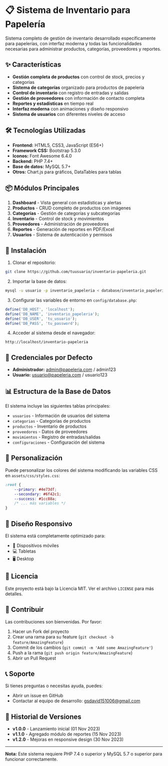 # 📋 Sistema de Inventario para Papelería

Sistema completo de gestión de inventario desarrollado específicamente para papelerías, con interfaz moderna y todas las funcionalidades necesarias para administrar productos, categorías, proveedores y reportes.

## ✨ Características

- **Gestión completa de productos** con control de stock, precios y categorías
- **Sistema de categorías** organizado para productos de papelería
- **Control de inventario** con registro de entradas y salidas
- **Gestión de proveedores** con información de contacto completa
- **Reportes y estadísticas** en tiempo real
- **Interfaz moderna** con animaciones y diseño responsivo
- **Sistema de usuarios** con diferentes niveles de acceso

## 🛠️ Tecnologías Utilizadas

- **Frontend:** HTML5, CSS3, JavaScript (ES6+)
- **Framework CSS:** Bootstrap 5.3.0
- **Iconos:** Font Awesome 6.4.0
- **Backend:** PHP 7.4+
- **Base de datos:** MySQL 5.7+
- **Otros:** Chart.js para gráficos, DataTables para tablas

## 📦 Módulos Principales

1. **Dashboard** - Vista general con estadísticas y alertas
2. **Productos** - CRUD completo de productos con imágenes
3. **Categorías** - Gestión de categorías y subcategorías
4. **Inventario** - Control de stock y movimientos
5. **Proveedores** - Administración de proveedores
6. **Reportes** - Generación de reportes en PDF/Excel
7. **Usuarios** - Sistema de autenticación y permisos

## 🚀 Instalación

1. Clonar el repositorio:
```bash
git clone https://github.com/tuusuario/inventario-papeleria.git
```

2. Importar la base de datos:
```bash
mysql -u usuario -p inventario_papeleria < database/inventario_papeleria.sql
```

3. Configurar las variables de entorno en `config/database.php`:
```php
define('DB_HOST', 'localhost');
define('DB_NAME', 'inventario_papeleria');
define('DB_USER', 'tu_usuario');
define('DB_PASS', 'tu_password');
```

4. Acceder al sistema desde el navegador:
```
http://localhost/inventario-papeleria
```

## 🔐 Credenciales por Defecto

- **Administrador:** admin@papeleria.com / admin123
- **Usuario:** usuario@papeleria.com / usuario123

## 📊 Estructura de la Base de Datos

El sistema incluye las siguientes tablas principales:
- `usuarios` - Información de usuarios del sistema
- `categorias` - Categorías de productos
- `productos` - Inventario de productos
- `proveedores` - Datos de proveedores
- `movimientos` - Registro de entradas/salidas
- `configuraciones` - Configuración del sistema

## 🎨 Personalización

Puede personalizar los colores del sistema modificando las variables CSS en `assets/css/styles.css`:

```css
:root {
    --primary: #4e73df;
    --secondary: #6f42c1;
    --success: #1cc88a;
    /* ... más variables */
}
```

## 📱 Diseño Responsivo

El sistema está completamente optimizado para:
- 📱 Dispositivos móviles
- 💻 Tabletas
- 🖥️ Desktop

## 📄 Licencia

Este proyecto está bajo la Licencia MIT. Ver el archivo `LICENSE` para más detalles.

## 🤝 Contribuir

Las contribuciones son bienvenidas. Por favor:

1. Hacer un Fork del proyecto
2. Crear una rama para su feature (`git checkout -b feature/AmazingFeature`)
3. Commit de los cambios (`git commit -m 'Add some AmazingFeature'`)
4. Push a la rama (`git push origin feature/AmazingFeature`)
5. Abrir un Pull Request

## 📞 Soporte

Si tienes preguntas o necesitas ayuda, puedes:
- Abrir un issue en GitHub
- Contactar al equipo de desarrollo: gsdavid151006@gmail.com

## 🔄 Historial de Versiones

- **v1.0.0** - Lanzamiento inicial (01 Nov 2023)
- **v1.1.0** - Agregado módulo de reportes (15 Nov 2023)
- **v1.2.0** - Mejoras en responsive design (30 Nov 2023)

---

**Nota:** Este sistema requiere PHP 7.4 o superior y MySQL 5.7 o superior para funcionar correctamente.
